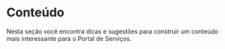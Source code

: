 # Conteúdo
Nesta seção você encontra dicas e sugestões para construir um conteúdo mais interessante para o Portal de Serviços.